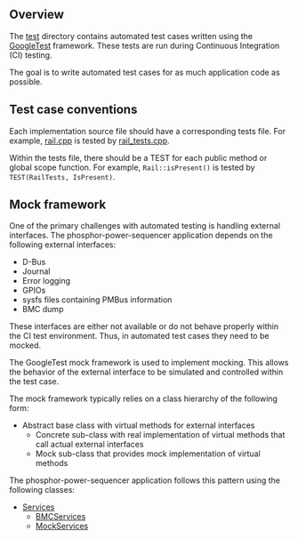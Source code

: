 ## Overview

The [test](../test) directory contains automated test cases written using the
[GoogleTest](https://github.com/google/googletest) framework. These tests are
run during Continuous Integration (CI) testing.

The goal is to write automated test cases for as much application code as
possible.

## Test case conventions

Each implementation source file should have a corresponding tests file. For
example, [rail.cpp](../src/rail.cpp) is tested by
[rail_tests.cpp](../test/rail_tests.cpp).

Within the tests file, there should be a TEST for each public method or global
scope function. For example, `Rail::isPresent()` is tested by
`TEST(RailTests, IsPresent)`.

## Mock framework

One of the primary challenges with automated testing is handling external
interfaces. The phosphor-power-sequencer application depends on the following
external interfaces:

- D-Bus
- Journal
- Error logging
- GPIOs
- sysfs files containing PMBus information
- BMC dump

These interfaces are either not available or do not behave properly within the
CI test environment. Thus, in automated test cases they need to be mocked.

The GoogleTest mock framework is used to implement mocking. This allows the
behavior of the external interface to be simulated and controlled within the
test case.

The mock framework typically relies on a class hierarchy of the following form:

- Abstract base class with virtual methods for external interfaces
  - Concrete sub-class with real implementation of virtual methods that call
    actual external interfaces
  - Mock sub-class that provides mock implementation of virtual methods

The phosphor-power-sequencer application follows this pattern using the
following classes:

- [Services](../src/services.hpp)
  - [BMCServices](../src/services.hpp)
  - [MockServices](../test/mock_services.hpp)
